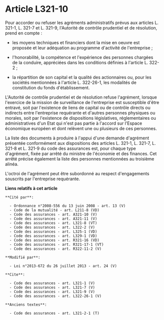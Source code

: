 # Article L321-10

Pour accorder ou refuser les agréments administratifs prévus aux articles L. 321-1, L. 321-7 et L. 321-9, l'Autorité de
contrôle prudentiel et de résolution, prend en compte :

- les moyens techniques et financiers dont la mise en oeuvre est proposée et leur adéquation au programme d'activité de
l'entreprise ;

- l'honorabilité, la compétence et l'expérience des personnes chargées de la conduire, appréciées dans les conditions
définies à l'article L. 322-2 ;

- la répartition de son capital et la qualité des actionnaires ou, pour les sociétés mentionnées à l'article L. 322-26-1, les
modalités de constitution du fonds d'établissement. 

L'Autorité de contrôle prudentiel et de résolution refuse l'agrément, lorsque l'exercice de la mission de surveillance de
l'entreprise est susceptible d'être entravé, soit par l'existence de liens de capital ou de contrôle directs ou indirects
entre l'entreprise requérante et d'autres personnes physiques ou morales, soit par l'existence de dispositions législatives,
réglementaires ou administratives d'un Etat qui n'est pas partie à l'accord sur l'Espace économique européen et dont relèvent
une ou plusieurs de ces personnes. 

La liste des documents à produire à l'appui d'une demande d'agrément présentée conformément aux dispositions des articles L.
321-1, L. 321-7, L. 321-8 et L. 321-9 du code des assurances est, pour chaque type d'agrément, fixée par arrêté du ministre
de l'économie et des finances. Cet arrêté précise également la liste des personnes mentionnées au troisième alinéa. 

L'octroi de l'agrément peut être subordonné au respect d'engagements souscrits par l'entreprise requérante.

**Liens relatifs à cet article**

	**Cité par**:

	  - Ordonnance n°2008-556 du 13 juin 2008 - art. 13 (V)
	  - Code de la mutualité - art. L211-8 (VD)
	  - Code des assurances - art. A321-10 (V)
	  - Code des assurances - art. A321-11 (V)
	  - Code des assurances - art. L321-8 (VT)
	  - Code des assurances - art. L322-2 (V)
	  - Code des assurances - art. L325-1 (VD)
	  - Code des assurances - art. L329-1 (VD)
	  - Code des assurances - art. R321-16 (VD)
	  - Code des assurances - art. R321-17-1 (VT)
	  - Code des assurances - art. R322-11-2 (V)

	**Modifié par**:

	  - Loi n°2013-672 du 26 juillet 2013 - art. 24 (V)

	**Cite**:

	  - Code des assurances - art. L321-1 (V)
	  - Code des assurances - art. L321-7 (V)
	  - Code des assurances - art. L321-9 (V)
	  - Code des assurances - art. L322-26-1 (V)

	**Anciens textes**:

	  - Code des assurances - art. L321-2-1 (T)
